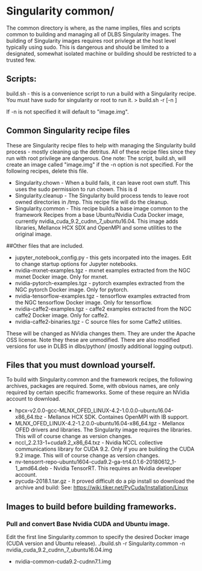 # Singularity common/

The common directory is where, as the name implies, files and scripts common to building and managing all of DLBS Singularity images.
The building of Singularity images requires root privlege at the host level typically using sudo.  This is dangerous and should be limited to a designated,
somewhat isolated machine or building should be restricted to a trusted few.

## Scripts:


build.sh - this is a convenience script to run a build with a Singularity recipe.  You must have sudo for singularity or root to run it.
	>  build.sh -r <recipe file> [-n <output image file>]

If -n is not specified it will default to "image.img". 

## Common Singularity recipe files

These are Singularity recipe files to help with managing the Singularity build process - mostly cleaning up the detritus.
All of these recipe files since they run with root privilege are dangerous.
One note:  The script, build.sh, will create an image called "image.img" if the -n option is not specified. For the following recipes, delete this file.

* Singularity.chown - When a build fails, it can leave root own stuff.  This uses the sudo permission to run chown. This is d
* Singularity.cleanup -  The Singularity build process tends to leave root owned directories in /tmp. This recipe file will do the cleanup.
* Singularity.common - This recipe builds a base image common to the framework Recipes from a base Ubuntu/Nvidia Cuda Docker image,
  currently nvidia_cuda_9.2_cudnn_7_ubuntu16.04.  This image adds libraries, Mellanox HCX SDX and OpenMPI and some utilities to the original image.

##Other files that are included.
*	jupyter_notebook_config.py - this gets incorpated into the images. Edit to change startup options for Jupyter notebooks.
*	nvidia-mxnet-examples.tgz - mxnet examples extracted from the NGC mxnet Docker image.  Only for mxnet.
*	nvidia-pytorch-examples.tgz - pytorch examples extracted from the NGC pytorch Docker image.  Only for pytorch.
*	nvidia-tensorflow-examples.tgz - tensorflow examples extracted from the NGC tensorflow Docker image.  Only for tensorflow.
*	nvidia-caffe2-examples.tgz -  caffe2 examples extracted from the NGC caffe2 Docker image.  Only for caffe2.
*	nvidia-caffe2-binaries.tgz - C source files for some Caffe2 utilities.

These will be changed as NVidia changes them. They are under the Apache OSS license. Note they these are unmodified. There are also modified versions for use in DLBS
in dlbs/python/ (mostly additional logging output).

## Files that you must download yourself.

To build with Singularity.common and the framework recipes, the following archives, packages are required. Some, with obvious names, are only required by
certain specific frameworks. Some of these require an NVidia account to download.

*	 hpcx-v2.0.0-gcc-MLNX_OFED_LINUX-4.2-1.0.0.0-ubuntu16.04-x86_64.tbz - Mellanox HCX SDK. Containes OpenMPI with IB support.
*	 MLNX_OFED_LINUX-4.2-1.2.0.0-ubuntu16.04-x86_64.tgz - Mellanox OFED drivers and libraries. The Singularity image requires the libraries. 
     This will of course change as version changes.
*	 nccl_2.2.13-1+cuda9.2_x86_64.txz - Nvidia NCCL collective communications library for CUDA 9.2.  Only if you are building the CUDA 9.2 image.
     This will of course change as version changes.
*	 nv-tensorrt-repo-ubuntu1604-cuda9.2-ga-trt4.0.1.6-20180612_1-1_amd64.deb - Nvidia TensorRT.  This requires an Nvidia developer account.
*	 pycuda-2018.1.tar.gz - It proved difficult do a pip install so download the archive and build: See: https://wiki.tiker.net/PyCuda/Installation/Linux

## Images to build before building frameworks.

### Pull and convert Base Nvidia CUDA and Ubuntu image.

Edit the first line Singularity.common to specify the desired Docker image (CUDA version and Ubuntu release).
./build.sh -r Singularity.common -n nvidia_cuda_9.2_cudnn_7_ubuntu16.04.img
*	 nvidia-common-cuda9.2-cudnn7.1.img
